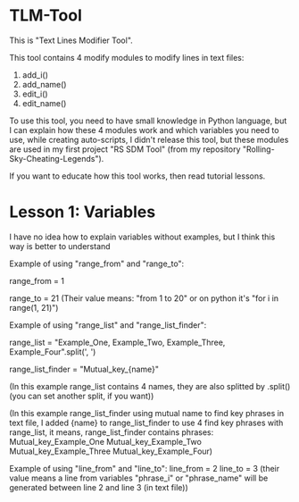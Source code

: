 # TLM-Tool
This is "Text Lines Modifier Tool".

This tool contains 4 modify modules to modify lines in text files:
1. add_i()
2. add_name()
3. edit_i()
4. edit_name()

To use this tool, you need to have small knowledge in Python language, but I can explain how these 4 modules work and which variables you need to use, while creating auto-scripts, I didn't release this tool, but these modules are used in my first project "RS SDM Tool" (from my repository "Rolling-Sky-Cheating-Legends").

If you want to educate how this tool works, then read tutorial lessons.
# Lesson 1: Variables
I have no idea how to explain variables without examples, but I think this way is better to understand



Example of using "range_from" and "range_to":

range_from = 1

range_to = 21
(Their value means: "from 1 to 20" or on python it's "for i in range(1, 21)")



Example of using "range_list" and "range_list_finder":

range_list = "Example_One, Example_Two, Example_Three, Example_Four".split(', ')

range_list_finder = "Mutual_key_{name}"

(In this example range_list contains 4 names, they are also splitted by .split() (you can set another split, if you want))

(In this example range_list_finder using mutual name to find key phrases in text file, I added {name} to range_list_finder to use 4 find key phrases with range_list, it means, range_list_finder contains phrases:
Mutual_key_Example_One
Mutual_key_Example_Two
Mutual_key_Example_Three
Mutual_key_Example_Four)

Example of using "line_from" and "line_to":
line_from = 2
line_to = 3
(their value means a line from variables "phrase_i" or "phrase_name" will be generated between line 2 and line 3 (in text file))

